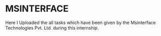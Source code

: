 # MSINTERFACE
Here I Uploaded the all tasks which have been given by the Msinterface Technologies Pvt. Ltd. during this internship.
